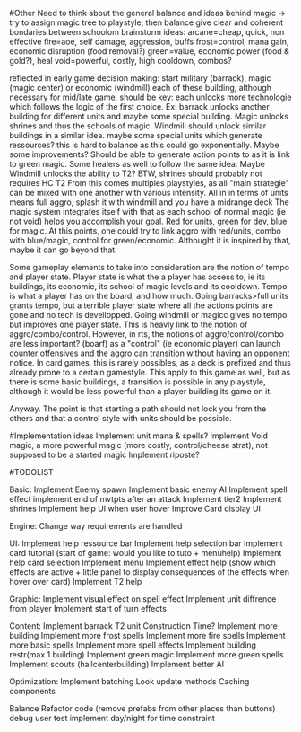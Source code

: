 #Other
Need to think about the general balance and ideas behind magic
-> try to assign magic tree to playstyle, then balance
give clear and coherent bondaries between schoolom
brainstorm ideas: 
	arcane=cheap, quick, non effective
	fire=aoe, self damage, aggression, buffs
	frost=control, mana gain, economic disruption (food removal?)
	green=value, economic power (food & gold?), heal
	void=powerful, costly, high cooldown, combos?

reflected in early game decision making: start military (barrack), magic (magic center) or economic (windmill)
each of these building, although necessary for mid/late game, should be key: each unlocks more technologie which follows the logic of the
first choice. Ex: barrack unlocks another building for different units and maybe some special building. Magic unlocks shrines and thus 
the schools of magic. Windmill should unlock similar buildings in a similar idea. maybe some special units which generate ressources? this 
is hard to balance as this could go exponentially. Maybe some improvements? Should be able to generate action points to as it is link to 
green magic. Some healers as well to follow the same idea. Maybe Windmill unlocks the ability to T2? BTW, shrines should probably not requires
HC T2
From this comes multiples playstyles, as all "main strategie" can be mixed with one another with various intensity. All in in terms of units
means full aggro, splash it with windmill and you have a midrange deck
The magic system integrates itself with that as each school of normal magic (ie not void) helps you accomplish your goal. Red for units, green
for dev, blue for magic.
At this points, one could try to link aggro with red/units, combo with blue/magic, control for green/economic. Althought it is inspired by
that, maybe it can go beyond that.

Some gameplay elements to take into consideration are the notion of tempo and player state. Player state is what the a player has access to,
ie its buildings, its economie, its school of magic levels and its cooldown. Tempo is what a player has on the board, and how much.
Going barracks>full units grants tempo, but a terrible player state where all the actions points are gone and no tech is devellopped. 
Going windmill or magicc gives no tempo but improves one player state. This is heavly link to the notion of aggro/combo/control. However,
in rts, the notions of aggro/control/combo are less important? (boarf) as a "control" (ie economic player) can launch counter offensives and
the aggro can transition without having an opponent notice. In card games, this is rarely possibles, as a deck is prefixed and thus already
prone to a certain gamestyle. This apply to this game as well, but as there is some basic buildings, a transition is possible in any playstyle,
although it would be less powerful than a player building its game on it.

Anyway. The point is that starting a path should not lock you from the others and that a control style with units should be possible.
	
#Implementation ideas
Implement unit mana & spells?
Implement Void magic, a more powerful magic (more costly, control/cheese strat), not supposed to be a started magic
Implement riposte?


#TODOLIST

Basic:
	Implement Enemy spawn
	Implement basic enemy AI
	Implement spell effect
	implement end of mvtpts after an attack
	Implement tier2
	Implement shrines 
	Implement help UI when user hover
	Improve Card display UI
	
Engine:
	Change way requirements are handled

UI:
	Implement help ressource bar
	Implement help selection bar
	Implement card tutorial (start of game: would you like to tuto + menuhelp)
	Implement help card selection
	Implement menu
	Implement effect help (show which effects are active + little panel to display consequences of the effects when hover over card)
	Implement T2 help
	
Graphic:
	Implement visual effect on spell effect
Implement unit diffrence from player
Implement start of turn effects
	
Content:
	Implement barrack T2 unit
Construction Time?
Implement more building
Implement more frost spells
Implement more fire spells
Implement more basic spells
Implement more spell effects
	Implement building restr(max 1 building)
	Implement green magic
Implement more green spells
Implement scouts (hallcenterbuilding)
Implement better AI

Optimization:
Implement batching
Look update methods
Caching components

Balance
Refactor code (remove prefabs from other places than buttons)
debug
user test
implement day/night for time constraint